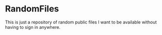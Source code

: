# RandomFiles
This is just a repository of random public files I want to be available without having to sign in anywhere.
